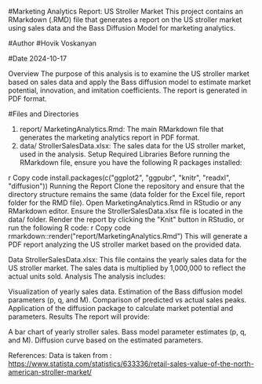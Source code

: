 #Marketing Analytics Report: US Stroller Market
This project contains an RMarkdown (.RMD) file that generates a report on the US stroller market using sales data and the Bass Diffusion Model for marketing analytics.

#Author
#Hovik Voskanyan

#Date
2024-10-17

Overview
The purpose of this analysis is to examine the US stroller market based on sales data and apply the Bass diffusion model to estimate market potential, innovation, and imitation coefficients. The report is generated in PDF format.

#Files and Directories
1. report/
MarketingAnalytics.Rmd: The main RMarkdown file that generates the marketing analytics report in PDF format.
2. data/
StrollerSalesData.xlsx: The sales data for the US stroller market, used in the analysis.
Setup
Required Libraries
Before running the RMarkdown file, ensure you have the following R packages installed:

r
Copy code
install.packages(c("ggplot2", "ggpubr", "knitr", "readxl", "diffusion"))
Running the Report
Clone the repository and ensure that the directory structure remains the same (data folder for the Excel file, report folder for the RMD file).
Open MarketingAnalytics.Rmd in RStudio or any RMarkdown editor.
Ensure the StrollerSalesData.xlsx file is located in the data/ folder.
Render the report by clicking the "Knit" button in RStudio, or run the following R code:
r
Copy code
rmarkdown::render("report/MarketingAnalytics.Rmd")
This will generate a PDF report analyzing the US stroller market based on the provided data.

Data
StrollerSalesData.xlsx: This file contains the yearly sales data for the US stroller market.
The sales data is multiplied by 1,000,000 to reflect the actual units sold.
Analysis
The analysis includes:

Visualization of yearly sales data.
Estimation of the Bass diffusion model parameters (p, q, and M).
Comparison of predicted vs actual sales peaks.
Application of the diffusion package to calculate market potential and parameters.
Results
The report will provide:

A bar chart of yearly stroller sales.
Bass model parameter estimates (p, q, and M).
Diffusion curve based on the estimated parameters.

References:
Data is taken from : https://www.statista.com/statistics/633336/retail-sales-value-of-the-north-american-stroller-market/